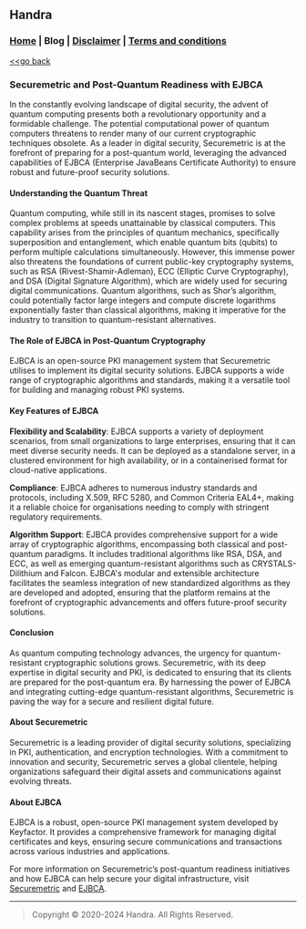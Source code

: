 ## Handra

### [Home](/) | Blog | [Disclaimer](/disclaimer) | [Terms and conditions](/tnc)

[<<go back](..)

### Securemetric and Post-Quantum Readiness with EJBCA
In the constantly evolving landscape of digital security, the advent of quantum computing presents both a revolutionary opportunity and a formidable challenge. The potential computational power of quantum computers threatens to render many of our current cryptographic techniques obsolete. As a leader in digital security, Securemetric is at the forefront of preparing for a post-quantum world, leveraging the advanced capabilities of EJBCA (Enterprise JavaBeans Certificate Authority) to ensure robust and future-proof security solutions.

#### Understanding the Quantum Threat
Quantum computing, while still in its nascent stages, promises to solve complex problems at speeds unattainable by classical computers. This capability arises from the principles of quantum mechanics, specifically superposition and entanglement, which enable quantum bits (qubits) to perform multiple calculations simultaneously. However, this immense power also threatens the foundations of current public-key cryptography systems, such as RSA (Rivest-Shamir-Adleman), ECC (Elliptic Curve Cryptography), and DSA (Digital Signature Algorithm), which are widely used for securing digital communications. Quantum algorithms, such as Shor’s algorithm, could potentially factor large integers and compute discrete logarithms exponentially faster than classical algorithms, making it imperative for the industry to transition to quantum-resistant alternatives.

#### The Role of EJBCA in Post-Quantum Cryptography
EJBCA is an open-source PKI management system that Securemetric utilises to implement its digital security solutions. EJBCA supports a wide range of cryptographic algorithms and standards, making it a versatile tool for building and managing robust PKI systems.

#### Key Features of EJBCA

**Flexibility and Scalability**: EJBCA supports a variety of deployment scenarios, from small organizations to large enterprises, ensuring that it can meet diverse security needs. It can be deployed as a standalone server, in a clustered environment for high availability, or in a containerised format for cloud-native applications.

**Compliance**: EJBCA adheres to numerous industry standards and protocols, including X.509, RFC 5280, and Common Criteria EAL4+, making it a reliable choice for organisations needing to comply with stringent regulatory requirements.

**Algorithm Support**: EJBCA provides comprehensive support for a wide array of cryptographic algorithms, encompassing both classical and post-quantum paradigms. It includes traditional algorithms like RSA, DSA, and ECC, as well as emerging quantum-resistant algorithms such as CRYSTALS-Dilithium and Falcon. EJBCA's modular and extensible architecture facilitates the seamless integration of new standardized algorithms as they are developed and adopted, ensuring that the platform remains at the forefront of cryptographic advancements and offers future-proof security solutions.

#### Conclusion
As quantum computing technology advances, the urgency for quantum-resistant cryptographic solutions grows. Securemetric, with its deep expertise in digital security and PKI, is dedicated to ensuring that its clients are prepared for the post-quantum era. By harnessing the power of EJBCA and integrating cutting-edge quantum-resistant algorithms, Securemetric is paving the way for a secure and resilient digital future.

#### About Securemetric
Securemetric is a leading provider of digital security solutions, specializing in PKI, authentication, and encryption technologies. With a commitment to innovation and security, Securemetric serves a global clientele, helping organizations safeguard their digital assets and communications against evolving threats.

#### About EJBCA
EJBCA is a robust, open-source PKI management system developed by Keyfactor. It provides a comprehensive framework for managing digital certificates and keys, ensuring secure communications and transactions across various industries and applications.

For more information on Securemetric’s post-quantum readiness initiatives and how EJBCA can help secure your digital infrastructure, visit [Securemetric](https://www.securemetric.com/) and [EJBCA](https://www.keyfactor.com/products/ejbca-enterprise/).

---
> Copyright &copy; 2020-2024 Handra. All Rights Reserved.